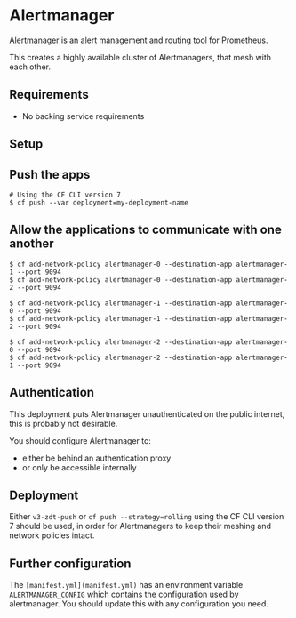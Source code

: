 # Alertmanager

[Alertmanager](https://prometheus.io/docs/alerting/alertmanager/) is an
alert management and routing tool for Prometheus.

This creates a highly available cluster of Alertmanagers, that mesh with each
other.

## Requirements

- No backing service requirements

## Setup

## Push the apps

```
# Using the CF CLI version 7
$ cf push --var deployment=my-deployment-name
```

## Allow the applications to communicate with one another

```
$ cf add-network-policy alertmanager-0 --destination-app alertmanager-1 --port 9094
$ cf add-network-policy alertmanager-0 --destination-app alertmanager-2 --port 9094

$ cf add-network-policy alertmanager-1 --destination-app alertmanager-0 --port 9094
$ cf add-network-policy alertmanager-1 --destination-app alertmanager-2 --port 9094

$ cf add-network-policy alertmanager-2 --destination-app alertmanager-0 --port 9094
$ cf add-network-policy alertmanager-2 --destination-app alertmanager-1 --port 9094
```

## Authentication

This deployment puts Alertmanager unauthenticated on the public internet, this
is probably not desirable.

You should configure Alertmanager to:

- either be behind an authentication proxy
- or only be accessible internally

## Deployment

Either `v3-zdt-push` or `cf push --strategy=rolling` using the CF CLI version 7
should be used, in order for Alertmanagers to keep their meshing and network
policies intact.

## Further configuration

The `[manifest.yml](manifest.yml)` has an environment variable
`ALERTMANAGER_CONFIG` which contains the configuration used by alertmanager.
You should update this with any configuration you need.
